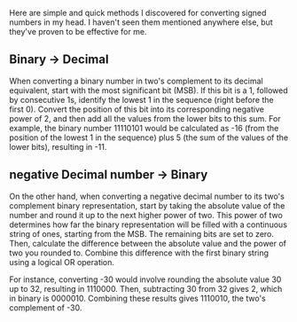 Here are simple and quick methods I discovered for converting signed numbers in my head. 
I haven't seen them mentioned anywhere else, but they've proven to be effective for me.

## Binary -> Decimal
When converting a binary number in two's complement to its decimal equivalent, start with the most significant bit (MSB). 
If this bit is a 1, followed by consecutive 1s, identify the lowest 1 in the sequence (right before the first 0). 
Convert the position of this bit into its corresponding negative power of 2, and then add all the values from the lower bits to this sum. 
For example, the binary number 11110101 would be calculated as -16 (from the position of the lowest 1 in the sequence) plus 5 (the sum of the values of the lower bits), resulting in -11.

## negative Decimal number -> Binary
On the other hand, when converting a negative decimal number to its two's complement binary representation, 
start by taking the absolute value of the number and round it up to the next higher power of two. 
This power of two determines how far the binary representation will be filled with a continuous string of ones, starting from the MSB. 
The remaining bits are set to zero. Then, calculate the difference between the absolute value and the power of two you rounded to. 
Combine this difference with the first binary string using a logical OR operation. 

For instance, converting -30 would involve rounding the absolute value 30 up to 32, resulting in 1110000. 
Then, subtracting 30 from 32 gives 2, which in binary is 0000010. Combining these results gives 1110010, the two's complement of -30.

